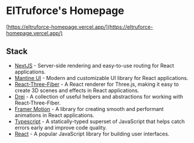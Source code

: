 # ElTruforce's Homepage

[https://eltruforce-homepage.vercel.app/](https://eltruforce-homepage.vercel.app/)

## Stack

- [NextJS](https://nextjs.org/) - Server-side rendering and easy-to-use routing for React applications.
- [Mantine UI](https://mantine.dev/) - Modern and customizable UI library for React applications.
- [React-Three-Fiber](https://docs.pmnd.rs/react-three-fiber/getting-started/introduction) - A React renderer for Three.js, making it easy to create 3D scenes and effects in React applications.
- [Drei](https://github.com/pmndrs/drei#readme) - A collection of useful helpers and abstractions for working with React-Three-Fiber.
- [Framer Motion](https://www.framer.com/motion/) - A library for creating smooth and performant animations in React applications.
- [Typescript](https://www.typescriptlang.org/) - A statically-typed superset of JavaScript that helps catch errors early and improve code quality.
- [React](https://reactjs.org/) - A popular JavaScript library for building user interfaces.
